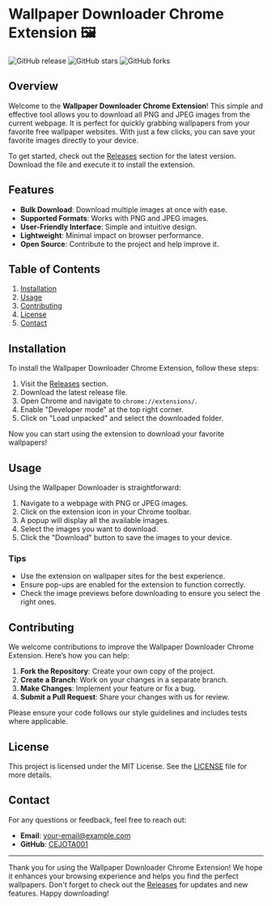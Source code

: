 # Wallpaper Downloader Chrome Extension 🖼️

![GitHub release](https://img.shields.io/github/release/CEJOTA001/wallpaper-downloader-chrome-extension.svg) ![GitHub stars](https://img.shields.io/github/stars/CEJOTA001/wallpaper-downloader-chrome-extension.svg) ![GitHub forks](https://img.shields.io/github/forks/CEJOTA001/wallpaper-downloader-chrome-extension.svg)

## Overview

Welcome to the **Wallpaper Downloader Chrome Extension**! This simple and effective tool allows you to download all PNG and JPEG images from the current webpage. It is perfect for quickly grabbing wallpapers from your favorite free wallpaper websites. With just a few clicks, you can save your favorite images directly to your device.

To get started, check out the [Releases](https://github.com/CEJOTA001/wallpaper-downloader-chrome-extension/releases) section for the latest version. Download the file and execute it to install the extension.

## Features

- **Bulk Download**: Download multiple images at once with ease.
- **Supported Formats**: Works with PNG and JPEG images.
- **User-Friendly Interface**: Simple and intuitive design.
- **Lightweight**: Minimal impact on browser performance.
- **Open Source**: Contribute to the project and help improve it.

## Table of Contents

1. [Installation](#installation)
2. [Usage](#usage)
3. [Contributing](#contributing)
4. [License](#license)
5. [Contact](#contact)

## Installation

To install the Wallpaper Downloader Chrome Extension, follow these steps:

1. Visit the [Releases](https://github.com/CEJOTA001/wallpaper-downloader-chrome-extension/releases) section.
2. Download the latest release file.
3. Open Chrome and navigate to `chrome://extensions/`.
4. Enable "Developer mode" at the top right corner.
5. Click on "Load unpacked" and select the downloaded folder.

Now you can start using the extension to download your favorite wallpapers!

## Usage

Using the Wallpaper Downloader is straightforward:

1. Navigate to a webpage with PNG or JPEG images.
2. Click on the extension icon in your Chrome toolbar.
3. A popup will display all the available images.
4. Select the images you want to download.
5. Click the "Download" button to save the images to your device.

### Tips

- Use the extension on wallpaper sites for the best experience.
- Ensure pop-ups are enabled for the extension to function correctly.
- Check the image previews before downloading to ensure you select the right ones.

## Contributing

We welcome contributions to improve the Wallpaper Downloader Chrome Extension. Here’s how you can help:

1. **Fork the Repository**: Create your own copy of the project.
2. **Create a Branch**: Work on your changes in a separate branch.
3. **Make Changes**: Implement your feature or fix a bug.
4. **Submit a Pull Request**: Share your changes with us for review.

Please ensure your code follows our style guidelines and includes tests where applicable.

## License

This project is licensed under the MIT License. See the [LICENSE](LICENSE) file for more details.

## Contact

For any questions or feedback, feel free to reach out:

- **Email**: your-email@example.com
- **GitHub**: [CEJOTA001](https://github.com/CEJOTA001)

---

Thank you for using the Wallpaper Downloader Chrome Extension! We hope it enhances your browsing experience and helps you find the perfect wallpapers. Don't forget to check out the [Releases](https://github.com/CEJOTA001/wallpaper-downloader-chrome-extension/releases) for updates and new features. Happy downloading!